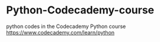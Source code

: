 # Python-Codecademy-course
python codes in the Codecademy Python course 
https://www.codecademy.com/learn/python
